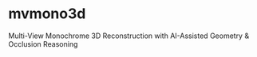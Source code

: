 # mvmono3d
Multi-View Monochrome 3D Reconstruction with AI-Assisted Geometry &amp; Occlusion Reasoning
